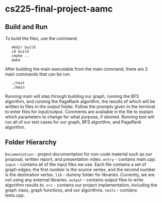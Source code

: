 # cs225-final-project-aamc

## Build and Run

To build the files, use the command:
```
   mkdir build
   cd build
   cmake ..
   make
```
    
After building the main executable from the main command, there are 2 main commands that can be run:
```
   ./test
   ./main
```
   
Running main will step through building our graph, running the BFS algorithm, and running the PageRank algorithm, the results of which will be written to files in the output folder. Follow the prompts given in the terminal to enter files for input/output. Comments are available in the file to explain which parameters to change for what purpose, if desired. Running test will run all of our test cases for our graph, BFS algorithm, and PageRank algorithm.

## Folder Hierarchy

`Documentation` - project documentation for non-code material such as our proposal, written report, and presentation video.
`entry` - contains main.cpp.
`input` - contains all of the input files we use. Each file contains a set of graph edges; the first number is the source vertex, and the second number is the destination vertex.
`lib` - dummy folder for libraries. Currently, we are not using any external libraries.
`output` - contains output files to write algorithm results to.
`src` - contains our project implementation, including the graph class, graph functions, and our algorithms.
`tests` - contains tests.cpp.